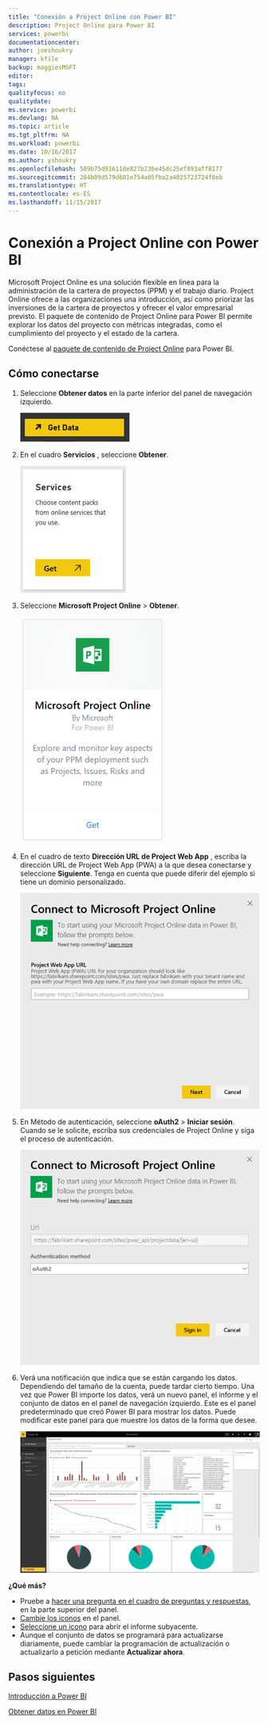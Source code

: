 ```yaml
---
title: "Conexión a Project Online con Power BI"
description: Project Online para Power BI
services: powerbi
documentationcenter: 
author: joeshoukry
manager: kfile
backup: maggiesMSFT
editor: 
tags: 
qualityfocus: no
qualitydate: 
ms.service: powerbi
ms.devlang: NA
ms.topic: article
ms.tgt_pltfrm: NA
ms.workload: powerbi
ms.date: 10/16/2017
ms.author: yshoukry
ms.openlocfilehash: 509b75d91611de827b236e45dc25ef893aff8177
ms.sourcegitcommit: 284b09d579d601e754a05fba2a4025723724f8eb
ms.translationtype: HT
ms.contentlocale: es-ES
ms.lasthandoff: 11/15/2017
---
```

# <a name="connect-to-project-online-with-power-bi"></a>Conexión a Project Online con Power BI
Microsoft Project Online es una solución flexible en línea para la administración de la cartera de proyectos (PPM) y el trabajo diario. Project Online ofrece a las organizaciones una introducción, así como priorizar las inversiones de la cartera de proyectos y ofrecer el valor empresarial previsto. El paquete de contenido de Project Online para Power BI permite explorar los datos del proyecto con métricas integradas, como el cumplimiento del proyecto y el estado de la cartera.

Conéctese al [paquete de contenido de Project Online](https://app.powerbi.com/getdata/services/project-online) para Power BI.

## <a name="how-to-connect"></a>Cómo conectarse
1. Seleccione **Obtener datos** en la parte inferior del panel de navegación izquierdo.
   
    ![](media/service-connect-to-project-online/getdata.png)
2. En el cuadro **Servicios** , seleccione **Obtener**.
   
   ![](media/service-connect-to-project-online/services.png)
3. Seleccione **Microsoft Project Online** \> **Obtener**.
   
   ![](media/service-connect-to-project-online/mproject.png)
4. En el cuadro de texto **Dirección URL de Project Web App** , escriba la dirección URL de Project Web App (PWA) a la que desea conectarse y seleccione **Siguiente**. Tenga en cuenta que puede diferir del ejemplo si tiene un dominio personalizado.
   
    ![](media/service-connect-to-project-online/params.png)
5. En Método de autenticación, seleccione **oAuth2** \> **Iniciar sesión**. Cuando se le solicite, escriba sus credenciales de Project Online y siga el proceso de autenticación.
   
    ![](media/service-connect-to-project-online/creds.png)
6. Verá una notificación que indica que se están cargando los datos. Dependiendo del tamaño de la cuenta, puede tardar cierto tiempo. Una vez que Power BI importe los datos, verá un nuevo panel, el informe y el conjunto de datos en el panel de navegación izquierdo. Este es el panel predeterminado que creó Power BI para mostrar los datos. Puede modificar este panel para que muestre los datos de la forma que desee.
   
   ![](media/service-connect-to-project-online/dashboard2.png)

**¿Qué más?**

* Pruebe a [hacer una pregunta en el cuadro de preguntas y respuestas](service-q-and-a.md), en la parte superior del panel.
* [Cambie los iconos](service-dashboard-edit-tile.md) en el panel.
* [Seleccione un icono](service-dashboard-tiles.md) para abrir el informe subyacente.
* Aunque el conjunto de datos se programará para actualizarse diariamente, puede cambiar la programación de actualización o actualizarlo a petición mediante **Actualizar ahora**.

## <a name="next-steps"></a>Pasos siguientes
[Introducción a Power BI](service-get-started.md)

[Obtener datos en Power BI](service-get-data.md)

